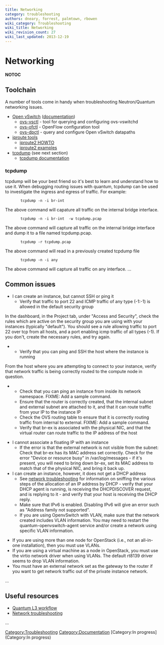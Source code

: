 ```yaml
---
title: Networking
category: troubleshooting
authors: dneary, forrest, palmtown, rbowen
wiki_category: Troubleshooting
wiki_title: Networking
wiki_revision_count: 27
wiki_last_updated: 2013-12-19
---
```


# Networking

__NOTOC__

## Toolchain

A number of tools come in handy when troubleshooting Neutron/Quantum networking issues.

*   [Open vSwitch](//openvswitch.org/) ([documentation](http://openvswitch.org/support/))
    -   [ovs-vsctl](//openvswitch.org/cgi-bin/ovsman.cgi?page=utilities%2Fovs-vsctl.8) - tool for querying and configuring ovs-vswitchd
    -   [ovs-ofctl](//openvswitch.org/cgi-bin/ovsman.cgi?page=utilities%2Fovs-ofctl.8) - OpenFlow configuration tool
    -   [ovs-dpctl](//openvswitch.org/cgi-bin/ovsman.cgi?page=utilities%2Fovs-vsctl.8) - query and configure Open vSwitch datapaths
*   [iproute tools](//www.linuxfoundation.org/collaborate/workgroups/networking/iproute2)
    -   [iproute2 HOWTO](//www.policyrouting.org/iproute2.doc.html)
    -   [iproute2 examples](//www.linuxfoundation.org/collaborate/workgroups/networking/iproute2_examples)
*   [tcpdump](//www.tcpdump.org/) (see next section)
    -   [tcpdump documentation](//www.tcpdump.org/#documentation)

### tcpdump

tcpdump will be your best friend so it's best to learn and understand how to use it. When debugging routing issues with quantum, tcpdump can be used to investigate the ingress and egress of traffic. For example:

           tcpdump -n -i br-int  

The above command will capature all traffic on the internal bridge interface.

           tcpdump -n -i br-int  -w tcpdump.pcap

The above command will capture all traffic on the internal bridge interface and dump it to a file named tcpdump.pcap.

           tcpdump -r tcpdump.pcap

The above command will read in a previously created tcpdump file

           tcpdump -n -i any

The above command will capture all traffic on any interface. ...

## Common issues

*   I can create an instance, but cannot SSH or ping it
    -   Verify that traffic to port 22 and ICMP traffic of any type (-1:-1) is allowed in the default security group

In the dashboard, in the Project tab, under "Access and Security", check the rules which are active on the security group you are using with your instances (typically "default"). You should see a rule allowing traffic to port 22 over tcp from all hosts, and a port enabling icmp traffic of all types (-1). If you don't, create the necessary rules, and try again.

*   -   Verify that you can ping and SSH the host where the instance is running

From the host where you are attempting to connect to your instance, verify that network traffic is being correctly routed to the compute node in question.

*   -   Check that you can ping an instance from inside its network namespace. FIXME: Add a sample command.
    -   Ensure that the router is correctly created, that the internal subnet and external subnet are attached to it, and that it can route traffic from your IP to the instance IP
    -   Check the OVS routing table to ensure that it is correctly routing traffic from internal to external. FIXME: Add a sample command.
    -   Verify that br-ex is associated with the physical NIC, and that the virtual router can route traffic to the IP address of the host

<!-- -->

*   I cannot associate a floating IP with an instance
    -   If the error is that the external network is not visible from the subnet: Check that br-ex has its MAC address set correctly. Check for the error "Device or resource busy" in /var/log/messages - if it's present, you will need to bring down br-ex, set its MAC address to match that of the physical NIC, and bring it back up.
*   I can create an instance, however, it does not get a DHCP address
    -   See [network troubleshooting](http://docs.openstack.org/trunk/openstack-ops/content/network_troubleshooting.html) for information on sniffing the various steps of the allocation of an IP address by DHCP - verify that your DHCP agent is running, is receiving the DHCPDISCOVER request, and is replying to it - and verify that your host is receiving the DHCP reply.
    -   Make sure that IPv6 is enabled. Disabling IPv6 will give an error such as "Address family not supported".
    -   If you are using OpenvSwitch with VLAN, make sure that the network created includes VLAN information. You may need to restart the quantum-openvswitch-agent service and/or create a network using specific VLAN information.

<!-- -->

*   If you are using more than one node for OpenStack (i.e., not an all-in-one installation), then you must use VLANs.
*   If you are using a virtual machine as a node in OpenStack, you must use the virtio network driver when using VLANs. The default rt8139 driver seems to drop VLAN information.
*   You must have an external network set as the gateway to the router if you want to get network traffic out of the private instance network.

...

## Useful resources

*   [Quantum L3 workflow](//docs.openstack.org/trunk/openstack-network/admin/content/l3_workflow.html)
*   [Network troubleshooting](//docs.openstack.org/trunk/openstack-ops/content/network_troubleshooting.html)

...

<Category:Troubleshooting> <Category:Documentation> [Category:In progress](Category:In progress)
